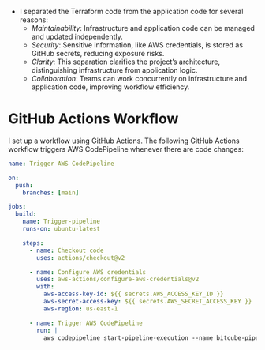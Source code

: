

* I separated the Terraform code from the application code for several reasons:
	*	*Maintainability*: Infrastructure and application code can be managed and updated independently.
	*	*Security*: Sensitive information, like AWS credentials, is stored as GitHub secrets, reducing exposure risks.
	*	*Clarity*: This separation clarifies the project’s architecture, distinguishing infrastructure from application logic.
	*	*Collaboration*: Teams can work concurrently on infrastructure and application code, improving workflow efficiency.



# GitHub Actions Workflow
I set up a workflow using GitHub Actions. The following GitHub Actions workflow triggers AWS CodePipeline whenever there are code changes:

```yaml
name: Trigger AWS CodePipeline

on:
  push:
    branches: [main]

jobs:
  build:
    name: Trigger-pipeline
    runs-on: ubuntu-latest

    steps:
      - name: Checkout code
        uses: actions/checkout@v2

      - name: Configure AWS credentials
        uses: aws-actions/configure-aws-credentials@v2
        with:
          aws-access-key-id: ${{ secrets.AWS_ACCESS_KEY_ID }}
          aws-secret-access-key: ${{ secrets.AWS_SECRET_ACCESS_KEY }}
          aws-region: us-east-1

      - name: Trigger AWS CodePipeline
        run: |
          aws codepipeline start-pipeline-execution --name bitcube-pipeline
```

